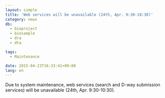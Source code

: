 ```yaml
---
layout: simple
title: 'Web services will be unavailable (24th, Apr. 9:30-10:30)'
category: news
db:
  - bioproject
  - biosample
  - dra
  - dta

tags:
  - Maintenance

date: 2015-04-23T16:33:41+09:00
lang: en
---
```


Due to system maintenance, web services (search and D-way submission services) will be unavailable (24th, Apr. 9:30-10:30).

